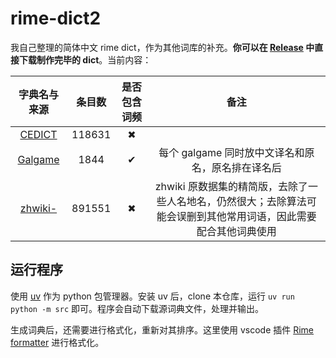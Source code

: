 # rime-dict2

我自己整理的简体中文 rime dict，作为其他词库的补充。**你可以在 [Release](https://github.com/lxl66566/rime-dict2/releases) 中直接下载制作完毕的 dict**。当前内容：

<!-- prettier-ignore -->
| 字典名与来源 | 条目数 | 是否包含词频 | 备注 |
| :---: | :---: | :---: | :---: |
| [CEDICT](https://www.mdbg.net/chinese/dictionary?page=cc-cedict) | 118631 | ✖ |
| [Galgame](https://zhuanlan.zhihu.com/p/186288692) | 1844 | ✔ | 每个 galgame 同时放中文译名和原名，原名排在译名后 |
| [zhwiki-](https://github.com/felixonmars/fcitx5-pinyin-zhwiki) | 891551 | ✖ | zhwiki 原数据集的精简版，去除了一些人名地名，仍然很大；去除算法可能会误删到其他常用词语，因此需要配合其他词典使用 |

## 运行程序

使用 [uv](https://github.com/astral-sh/uv) 作为 python 包管理器。安装 uv 后，clone 本仓库，运行 `uv run python -m src` 即可。程序会自动下载源词典文件，处理并输出。

生成词典后，还需要进行格式化，重新对其排序。这里使用 vscode 插件 [Rime formatter](https://github.com/lxl66566/rime-formatter) 进行格式化。
